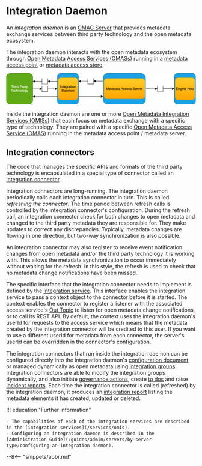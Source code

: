 <!-- SPDX-License-Identifier: CC-BY-4.0 -->
<!-- Copyright Contributors to the Egeria project 2020. -->

# Integration Daemon

An *integration daemon* is an [OMAG Server](/concepts/omag-server) that provides metadata exchange services between third party technology and the open metadata ecosystem.

The integration daemon interacts with the open metadata ecosystem through [Open Metadata Access Services (OMASs)](/services/omas) running in a [metadata access point](/concepts/metadata-accces-point) or [metadata access store](/concepts/metadata-access-store).

![Integration daemon sitting between a third party technology and a metadata access point](integration-daemon.svg)

Inside the integration daemon are one or more [Open Metadata Integration Services (OMISs)](/services/omis) that each focus on metadata exchange with a specific type of technology. They are paired with a specific [Open Metadata Access Service (OMAS)](/services/omas) running in the metadata access point / metadata server.


## Integration connectors

The code that manages the specific APIs and formats of the third party technology is encapsulated in a special type of connector called an [integration connector](/concepts/integration-connector). 

Integration connectors are long-running.  The integration daemon periodically calls each integration connector in turn.  This is called *refreshing the connector*.  The time period between refresh calls is controlled by the integration connector's configuration.  During the refresh call, an integration connector check for both changes to open metadata and changed to the third party metadata they are responsible for.  They make updates to correct any discrepancies.  Typically, metadata changes are flowing in one direction, but two-way synchronization is also possible.

An integration connector may also register to receive event notification changes from open metadata and/or the third party technology it is working with.  This allows the metadata synchronization to occur immediately without waiting for the refresh.  In this style, the refresh is used to check that no metadata change notifications have been missed.

The specific interface that the integration connector needs to implement is defined by the [integration service](/services/omis). This interface enables the integration service to pass a context object to the connector before it is started. The context enables the connector to register a listener with the associated access service's [Out Topic](/concepts/out-topic) to listen for open metadata change notifications, or to call its REST API. By default, the context uses the integration daemon's userId for requests to the access service which means that the metadata created by the integration connector will be credited to this user. If you want to use a different userId for metadata from each connector, the server's userId can be overridden in the connector's configuration.

The integration connectors that run inside the integration daemon can be configured directly into the integration daemon's [configuration document](/concepts/configuration-document), or managed dynamically as open metadata using [integration groups](/concepts/integration-group).  Integration connectors are able to modify the integration groups dynamically, and also initiate [governance actions](/concepts/governance-action), create [to dos](/concepts/to-do) and raise [incident reports](/concepts/incident-report).  Each time the integration connector is called (refreshed) by the integration daemon, it produces an [integration report](/concpets/integraiton-report) listing the metadata elements it has created, updated or deleted.

!!! education "Further information"

    - The capabilities of each of the integration services are described in the [integration services](/services/omis).
    - Configuring an integration daemon is described in the [Administration Guide](/guides/admin/servers/by-server-type/configuring-an-integration-daemon).

--8<-- "snippets/abbr.md"
